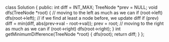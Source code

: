 class Solution {
public:
int diff = INT_MAX;
TreeNode *prev = NULL;
void dfs(TreeNode *root) {
// moving to the left as much as we can
if (root->left) dfs(root->left);
// if we find at least a node before, we update diff
if (prev) diff = min(diff, abs(prev->val - root->val));
prev = root;
// moving to the right as much as we can
if (root->right) dfs(root->right);
}
int getMinimumDifference(TreeNode *root) {
dfs(root);
return diff;
}
};